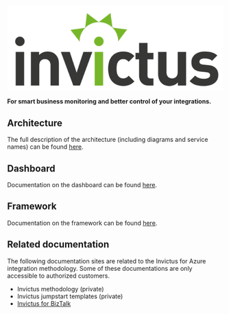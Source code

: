 ![logo](images/invictus.png)

**For smart business monitoring and better control of your integrations.**

## Architecture

The full description of the architecture (including diagrams and service names) can be found [here](architecture/architecture-diagram.md "here").

## Dashboard

Documentation on the dashboard can be found [here](dashboard/dashboard.md).

## Framework

Documentation on the framework can be found [here](framework/framework.md).

## Related documentation

The following documentation sites are related to the Invictus for Azure integration methodology.
Some of these documentations are only accessible to authorized customers.

- Invictus methodology (private)
- Invictus jumpstart templates (private)
- [Invictus for BizTalk](http://docs.invictus-integration.com/invictus-for-biztalk)
